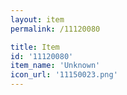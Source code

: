 ```yaml
---
layout: item
permalink: /11120080

title: Item
id: '11120080'
item_name: 'Unknown'
icon_url: '11150023.png'
---
```

